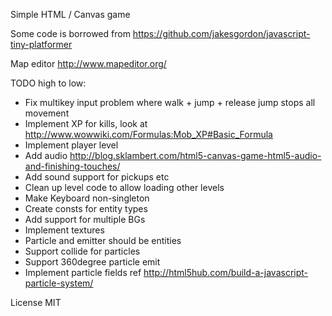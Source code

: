 Simple HTML / Canvas game

Some code is borrowed from https://github.com/jakesgordon/javascript-tiny-platformer

Map editor http://www.mapeditor.org/


TODO high to low:
- Fix multikey input problem where walk + jump + release jump stops all movement
- Implement XP for kills, look at http://www.wowwiki.com/Formulas:Mob_XP#Basic_Formula
- Implement player level
- Add audio http://blog.sklambert.com/html5-canvas-game-html5-audio-and-finishing-touches/
- Add sound support for pickups etc
- Clean up level code to allow loading other levels
- Make Keyboard non-singleton
- Create consts for entity types
- Add support for multiple BGs
- Implement textures
- Particle and emitter should be entities
- Support collide for particles
- Support 360degree particle emit
- Implement particle fields ref http://html5hub.com/build-a-javascript-particle-system/


License MIT
